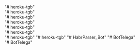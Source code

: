 "# heroku-tgb"  
"# heroku-tgb"  
"# heroku-tgb"  
"# heroku-tgb"  
"# heroku-tgb"  
"# heroku-tgb"  
"# heroku-tgb" 
"# heroku-tgb" 
"# HabrParser_Bot" 
"# BotTelega"  
"# BotTelega"  

